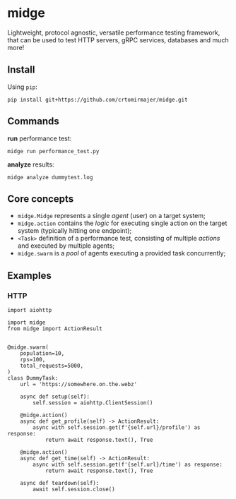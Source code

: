# midge
Lightweight, protocol agnostic, versatile performance testing framework, that can be used 
to test HTTP servers, gRPC services, databases and much more!

## Install

Using `pip`:

    pip install git+https://github.com/crtomirmajer/midge.git

## Commands

**run** performance test:

    midge run performance_test.py

**analyze** results:

    midge analyze dummytest.log

## Core concepts

* `midge.Midge` represents a single _agent_ (user) on a target system; 
* `midge.action` contains the _logic_ for executing single action on the target system (typically hitting one endpoint);
* `<Task>` definition of a performance test, consisting of multiple _actions_ and executed by multiple agents;
* `midge.swarm` is a _pool_ of agents executing a provided task concurrently;

## Examples

### HTTP

    import aiohttp

    import midge
    from midge import ActionResult
    
    
    @midge.swarm(
        population=10,
        rps=100,
        total_requests=5000,
    )
    class DummyTask:
        url = 'https://somewhere.on.the.webz'
    
        async def setup(self):
            self.session = aiohttp.ClientSession()
    
        @midge.action()
        async def get_profile(self) -> ActionResult:
            async with self.session.get(f'{self.url}/profile') as response:
                return await response.text(), True
    
        @midge.action()
        async def get_time(self) -> ActionResult:
            async with self.session.get(f'{self.url}/time') as response:
                return await response.text(), True
    
        async def teardown(self):
            await self.session.close()
